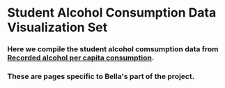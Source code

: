 # Student Alcohol Consumption Data Visualization Set

### Here we compile the student alcohol comsumption data from [Recorded alcohol per capita consumption](https://apps.who.int/gho/data/node.main.A1039?lang=en).

### These are pages specific to Bella's part of the project.